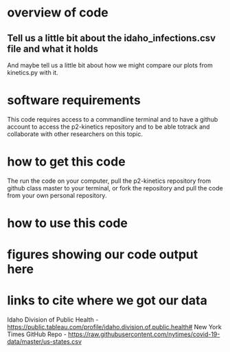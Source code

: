 # overview of code


## Tell us a little bit about the idaho_infections.csv file and what it holds
And maybe tell us a little bit about how we might compare our plots from kinetics.py with it.


# software requirements
This code requires access to a commandline terminal and to have a github account to access the p2-kinetics repository and to be able totrack and collaborate with other researchers on this topic. 

# how to get this code
The run the code on your computer, pull the p2-kinetics repository from github class master to your terminal, or fork the repository and pull the code from your own personal repository. 

# how to use this code

# figures showing our code output here

# links to cite where we got our data
Idaho Division of Public Health - https://public.tableau.com/profile/idaho.division.of.public.health#
New York Times GitHub Repo -  https://raw.githubusercontent.com/nytimes/covid-19-data/master/us-states.csv

